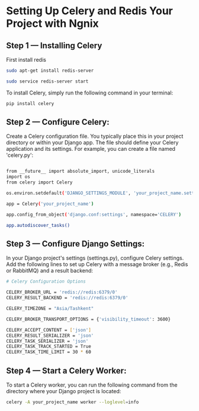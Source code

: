 # Setting Up Celery and Redis Your Project with Ngnix
## Step 1 — Installing Celery

First install redis 

```bash
sudo apt-get install redis-server
```

```bash
sudo service redis-server start
```

To install Celery, simply run the following command in your terminal:

```bash
pip install celery
```

## Step 2 — Configure Celery:
Create a Celery configuration file. You typically place this in your project directory or within your Django app. The file should define your Celery application and its settings. For example, you can create a file named 'celery.py':
```bash

from __future__ import absolute_import, unicode_literals
import os
from celery import Celery

os.environ.setdefault('DJANGO_SETTINGS_MODULE', 'your_project_name.settings')

app = Celery('your_project_name')

app.config_from_object('django.conf:settings', namespace='CELERY')

app.autodiscover_tasks()
```
## Step 3 — Configure Django Settings: 
In your Django project's settings (settings.py), configure Celery settings. Add the following lines to set up Celery with a message broker (e.g., Redis or RabbitMQ) and a result backend:

```bash
# Celery Configuration Options

CELERY_BROKER_URL = 'redis://redis:6379/0'
CELERY_RESULT_BACKEND = 'redis://redis:6379/0'

CELERY_TIMEZONE = "Asia/Tashkent"

CELERY_BROKER_TRANSPORT_OPTIONS = {'visibility_timeout': 3600}

CELERY_ACCEPT_CONTENT = ['json']
CELERY_RESULT_SERIALIZER = 'json'
CELERY_TASK_SERIALIZER = 'json'
CELERY_TASK_TRACK_STARTED = True
CELERY_TASK_TIME_LIMIT = 30 * 60
```

## Step 4 — Start a Celery Worker: 
To start a Celery worker, you can run the following command from the directory where your Django project is located:
```bash
celery -A your_project_name worker --loglevel=info
```


